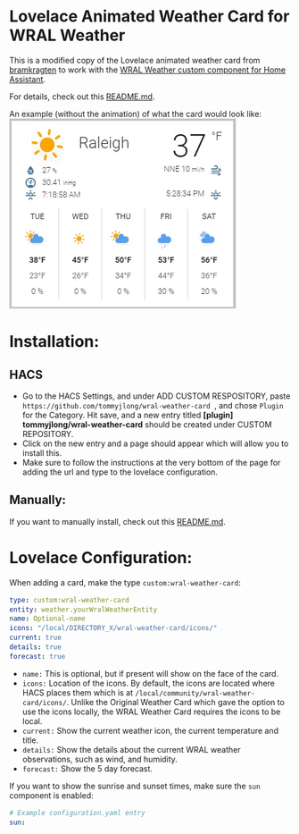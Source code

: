 # Lovelace Animated Weather Card for WRAL Weather

This is a modified copy of the Lovelace animated weather card from [bramkragten](https://github.com/bramkragten/weather-card) to work with the [WRAL Weather custom component for Home Assistant](https://github.com/tommyjlong/wral_weather).

For details, check out this [README.md](https://github.com/tommyjlong/wral-weather-card/blob/master/README.md).

An example (without the animation) of what the card would look like:
![Weather Card](https://github.com/tommyjlong/wral-weather-card/blob/master/wral-weather-card.jpg?raw=true)

# Installation:
## HACS

- Go to the HACS Settings, and under ADD CUSTOM RESPOSITORY, paste ```https://github.com/tommyjlong/wral-weather-card ```, and chose ```Plugin``` for the Category.  Hit save, and a new entry titled **[plugin]
tommyjlong/wral-weather-card** should be created under CUSTOM REPOSITORY.  
- Click on the new entry and a page should appear which will allow you to install this.  
- Make sure to follow the instructions at the very bottom of the page for adding the url and type to the lovelace configuration.

## Manually: 
If you want to manually install, check out this [README.md](https://github.com/tommyjlong/wral-weather-card/blob/master/README.md).

# Lovelace Configuration:

When adding a card, make the type `custom:wral-weather-card`:

```yaml
type: custom:wral-weather-card
entity: weather.yourWralWeatherEntity
name: Optional-name
icons: "/local/DIRECTORY_X/wral-weather-card/icons/"
current: true
details: true
forecast: true
```
- ```name:``` This is optional, but if present will show on the face of the card.
- ```icons:``` Location of the icons.  By default, the icons are located where HACS places them which is at ```/local/community/wral-weather-card/icons/```.  Unlike the Original Weather Card which gave the option to use the icons locally, the WRAL Weather Card requires the icons to be local.
- ```current:``` Show the current weather icon, the current temperature and title.
- ```details:``` Show the details about the current WRAL weather observations, such as wind, and humidity.
- ```forecast:``` Show the 5 day forecast.

If you want to show the sunrise and sunset times, make sure the `sun` component is enabled:

```yaml
# Example configuration.yaml entry
sun:
```
